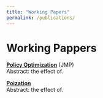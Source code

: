 ```yaml
---
title: "Working Papers"
permalink: /publications/
---
```

# Working Pappers
<b>[Policy Optimization](http://lichengzh.github.io/files/ov.pdf)</b> (JMP)<br> 
Abstract: the effect of. <br>

<b>[Poization](http://lichengzh.github.io/files/ov.pdf)</b> <br> 
Abstract: the effect of. <br>







